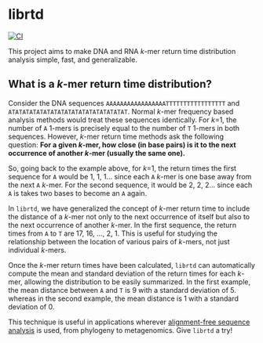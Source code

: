 # librtd

[![CI](https://github.com/Lab41/librtd/workflows/CI/badge.svg)](https://github.com/Lab41/librtd/actions)

This project aims to make DNA and RNA _k_-mer return time distribution analysis simple, fast, and generalizable.

## What is a _k_-mer return time distribution?

Consider the DNA sequences `AAAAAAAAAAAAAAAAATTTTTTTTTTTTTTTTT` and `ATATATATATATATATATATATATATATATATAT`.
Normal _k_-mer frequency based analysis methods would treat these sequences identically.
For _k_=1, the number of `A` 1-mers is precisely equal to the number of `T` 1-mers in both sequences.
However, _k_-mer return time methods ask the following question:
**For a given _k_-mer, how close (in base pairs) is it to the next occurrence of another _k_-mer (usually the same one).**

So, going back to the example above, for _k_=1, the return times the first sequence for `A` would be 1, 1, 1... since each `A` _k_-mer is one base away from the next `A` _k_-mer. For the second sequence, it would be 2, 2, 2... since each `A` is takes two bases to become an `A` again.

In `librtd`, we have generalized the concept of _k_-mer return time to include the distance of a _k_-mer not only to the next occurrence of itself but also to the next occurrence of another _k_-mer. In the first sequence, the return times from `A` to `T` are 17, 16, ..., 2, 1. This is useful for studying the relationship between the location of various pairs of _k_-mers, not just individual _k_-mers.

Once the _k_-mer return times have been calculated, `librtd` can automatically compute the mean and standard deviation of the return times for each _k_-mer, allowing the distribution to be easily summarized.
In the first example, the mean distance between `A` and `T` is 9 with a standard deviation of 5. whereas in the second example, the mean distance is 1 with a standard deviation of 0.

This technique is useful in applications wherever [alignment-free sequence analysis](https://en.wikipedia.org/wiki/Alignment-free_sequence_analysis) is used, from phylogeny to metagenomics.
Give `librtd` a try!
